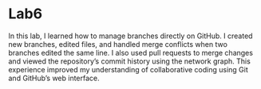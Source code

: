 # Lab6
In this lab, I learned how to manage branches directly on GitHub. I created new branches, edited files, and handled merge conflicts when two branches edited the same line. I also used pull requests to merge changes and viewed the repository’s commit history using the network graph. This experience improved my understanding of collaborative coding using Git and GitHub’s web interface.
